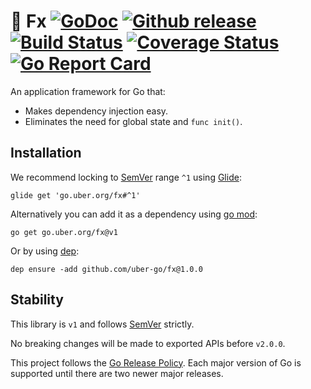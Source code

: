 # :unicorn: Fx [![GoDoc][doc-img]][doc] [![Github release][release-img]][release] [![Build Status][ci-img]][ci] [![Coverage Status][cov-img]][cov] [![Go Report Card][report-card-img]][report-card]

An application framework for Go that:

* Makes dependency injection easy.
* Eliminates the need for global state and `func init()`.

## Installation

We recommend locking to [SemVer](http://semver.org/) range `^1` using [Glide](https://github.com/Masterminds/glide):

```
glide get 'go.uber.org/fx#^1'
```

Alternatively you can add it as a dependency using [go mod](https://github.com/golang/go/wiki/Modules):

```
go get go.uber.org/fx@v1
```

Or by using [dep](https://github.com/golang/dep):
```
dep ensure -add github.com/uber-go/fx@1.0.0
```

## Stability

This library is `v1` and follows [SemVer](http://semver.org/) strictly.

No breaking changes will be made to exported APIs before `v2.0.0`.

This project follows the [Go Release Policy][release-policy]. Each major
version of Go is supported until there are two newer major releases.

[doc-img]: http://img.shields.io/badge/GoDoc-Reference-blue.svg
[doc]: https://godoc.org/go.uber.org/fx

[release-img]: https://img.shields.io/github/release/uber-go/fx.svg
[release]: https://github.com/uber-go/fx/releases

[ci-img]: https://img.shields.io/travis/uber-go/fx/master.svg
[ci]: https://travis-ci.com/uber-go/fx/branches

[cov-img]: https://codecov.io/gh/uber-go/fx/branch/dev/graph/badge.svg
[cov]: https://codecov.io/gh/uber-go/fx/branch/dev

[report-card-img]: https://goreportcard.com/badge/github.com/uber-go/fx
[report-card]: https://goreportcard.com/report/github.com/uber-go/fx

[release-policy]: https://golang.org/doc/devel/release.html#policy
